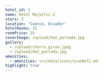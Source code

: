 ```yaml
---
hotel_id: 1
name: Hotel Majestic 2
stars: 3
location: 'Cuenca, Ecuador'
hotelRooms: 15
roomPrice: 25
coverImage: /upload/hm2_portada.jpg
gallery:
  - /upload/chorro_giron.jpeg
  - /upload/hm2_portada.jpg
amenities:
  - amenities: src/data/icons/iconWifi.md
highlight: true
---
```


